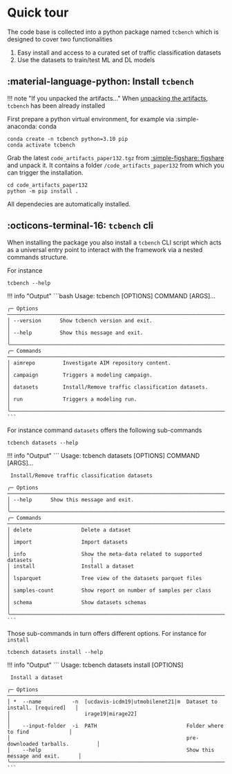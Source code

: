 # Quick tour

The code base is collected into a python package named `tcbench`
which is designed to cover two functionalities

1. Easy install and access to a curated set of traffic classification datasets
2. Use the datasets to train/test ML and DL models


## :material-language-python: Install `tcbench`

!!! note "If you unpacked the artifacts..."
    When [unpacking the artifacts](/artifacts/#unpack-artifacts), `tcbench` has been already installed

First prepare a python virtual environment, for example via :simple-anaconda: conda
```
conda create -n tcbench python=3.10 pip
conda activate tcbench
```

Grab the latest `code_artifacts_paper132.tgz` from [:simple-figshare: figshare](https://figshare.com/s/cab23f730cfbc5172f78) and unpack it.
It contains a folder `/code_artifacts_paper132` from which you can trigger the installation.

```
cd code_artifacts_paper132
python -m pip install .
```

All dependecies are automatically installed.

## :octicons-terminal-16: `tcbench` cli

When installing the package you also install
a `tcbench` CLI script which 
acts as a universal entry
point to interact with the framework
via a nested commands structure.

For instance
```
tcbench --help
```

!!! info "Output"
    ```bash
     Usage: tcbench [OPTIONS] COMMAND [ARGS]...

    ╭─ Options ────────────────────────────────────────────────────────────────────────────────╮
    │ --version      Show tcbench version and exit.                                            │
    │ --help         Show this message and exit.                                               │
    ╰──────────────────────────────────────────────────────────────────────────────────────────╯
    ╭─ Commands ───────────────────────────────────────────────────────────────────────────────╮
    │ aimrepo         Investigate AIM repository content.                                      │
    │ campaign        Triggers a modeling campaign.                                            │
    │ datasets        Install/Remove traffic classification datasets.                          │
    │ run             Triggers a modeling run.                                                 │
    ╰──────────────────────────────────────────────────────────────────────────────────────────╯
    ```

For instance command `datasets` offers the following sub-commands

```
tcbench datasets --help
```

!!! info "Output"
    ```
	Usage: tcbench datasets [OPTIONS] COMMAND [ARGS]...

	 Install/Remove traffic classification datasets

	╭─ Options ────────────────────────────────────────────────────────────────────────────────╮
	│ --help      Show this message and exit.                                                  │
	╰──────────────────────────────────────────────────────────────────────────────────────────╯
	╭─ Commands ───────────────────────────────────────────────────────────────────────────────╮
	│ delete                Delete a dataset                                                   │
	│ import                Import datasets                                                    │
	│ info                  Show the meta-data related to supported datasets                   │
	│ install               Install a dataset                                                  │
	│ lsparquet             Tree view of the datasets parquet files                            │
	│ samples-count         Show report on number of samples per class                         │
	│ schema                Show datasets schemas                                              │
	╰──────────────────────────────────────────────────────────────────────────────────────────╯
    ```

Those sub-commands in turn offers different options. For instance for `install`

```
tcbench datasets install --help
```

!!! info "Output"
    ```
     Usage: tcbench datasets install [OPTIONS]

     Install a dataset

    ╭─ Options ────────────────────────────────────────────────────────────────────────────────╮
    │ *  --name          -n  [ucdavis-icdm19|utmobilenet21|m  Dataset to install. [required]   │
    │                        irage19|mirage22]                                                 │
    │    --input-folder  -i  PATH                             Folder where to find             │
    │                                                         pre-downloaded tarballs.         │
    │    --help                                               Show this message and exit.      │
    ╰──────────────────────────────────────────────────────────────────────────────────────────╯
    ```
